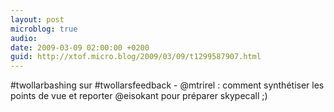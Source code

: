 ```yaml
---
layout: post
microblog: true
audio: 
date: 2009-03-09 02:00:00 +0200
guid: http://xtof.micro.blog/2009/03/09/t1299587907.html
---
```

#twollarbashing sur #twollarsfeedback - @mtrirel : comment synthétiser les points de vue et reporter @eisokant pour préparer skypecall ;)
